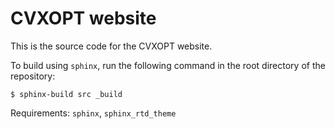 # CVXOPT website

This is the source code for the CVXOPT website. 

To build using `sphinx`, run the following command in the root directory of the repository:

```
$ sphinx-build src _build
```

Requirements: `sphinx`, `sphinx_rtd_theme`